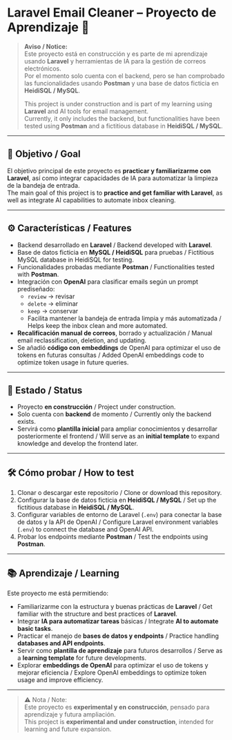 # Laravel Email Cleaner – Proyecto de Aprendizaje 📨

> **Aviso / Notice:**  
> Este proyecto está en construcción y es parte de mi aprendizaje usando **Laravel** y herramientas de IA para la gestión de correos electrónicos.  
> Por el momento solo cuenta con el backend, pero se han comprobado las funcionalidades usando **Postman** y una base de datos ficticia en **HeidiSQL / MySQL**.  
>
> This project is under construction and is part of my learning using **Laravel** and AI tools for email management.  
> Currently, it only includes the backend, but functionalities have been tested using **Postman** and a fictitious database in **HeidiSQL / MySQL**.

---

## 🎯 Objetivo / Goal

El objetivo principal de este proyecto es **practicar y familiarizarme con Laravel**, así como integrar capacidades de IA para automatizar la limpieza de la bandeja de entrada.  
The main goal of this project is to **practice and get familiar with Laravel**, as well as integrate AI capabilities to automate inbox cleaning.

---

## ⚙️ Características / Features

- Backend desarrollado en **Laravel** / Backend developed with **Laravel**.  
- Base de datos ficticia en **MySQL / HeidiSQL** para pruebas / Fictitious MySQL database in HeidiSQL for testing.  
- Funcionalidades probadas mediante **Postman** / Functionalities tested with **Postman**.  
- Integración con **OpenAI** para clasificar emails según un prompt prediseñado:  
  - `review` → revisar  
  - `delete` → eliminar  
  - `keep` → conservar  
  - Facilita mantener la bandeja de entrada limpia y más automatizada / Helps keep the inbox clean and more automated.  
- **Recalificación manual de correos**, borrado y actualización / Manual email reclassification, deletion, and updating.  
- Se añadió **código con embeddings** de OpenAI para optimizar el uso de tokens en futuras consultas / Added OpenAI embeddings code to optimize token usage in future queries.

---

## 🚧 Estado / Status

- Proyecto **en construcción** / Project under construction.  
- Solo cuenta con **backend** de momento / Currently only the backend exists.  
- Servirá como **plantilla inicial** para ampliar conocimientos y desarrollar posteriormente el frontend / Will serve as an **initial template** to expand knowledge and develop the frontend later.  

---

## 🛠️ Cómo probar / How to test

1. Clonar o descargar este repositorio / Clone or download this repository.  
2. Configurar la base de datos ficticia en **HeidiSQL / MySQL** / Set up the fictitious database in **HeidiSQL / MySQL**.  
3. Configurar variables de entorno de Laravel (`.env`) para conectar la base de datos y la API de OpenAI / Configure Laravel environment variables (`.env`) to connect the database and OpenAI API.  
4. Probar los endpoints mediante **Postman** / Test the endpoints using **Postman**.  

---

## 📚 Aprendizaje / Learning

Este proyecto me está permitiendo:  
- Familiarizarme con la estructura y buenas prácticas de **Laravel** / Get familiar with the structure and best practices of **Laravel**.  
- Integrar **IA para automatizar tareas** básicas / Integrate **AI to automate basic tasks**.  
- Practicar el manejo de **bases de datos y endpoints** / Practice handling **databases and API endpoints**.  
- Servir como **plantilla de aprendizaje** para futuros desarrollos / Serve as a **learning template** for future developments.  
- Explorar **embeddings de OpenAI** para optimizar el uso de tokens y mejorar eficiencia / Explore OpenAI embeddings to optimize token usage and improve efficiency.  

---

> ⚠️ Nota / Note:  
> Este proyecto es **experimental y en construcción**, pensado para aprendizaje y futura ampliación.  
> This project is **experimental and under construction**, intended for learning and future expansion.

